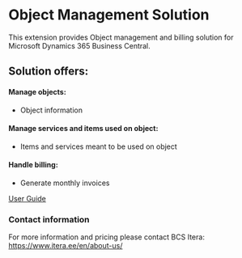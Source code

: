 # Object Management Solution
This extension provides Object management and billing solution for Microsoft Dynamics 365 Business Central. 

## Solution offers:
#### Manage objects:
- Object information
#### Manage services and items used on object:
- Items and services meant to be used on object
#### Handle billing:
- Generate monthly invoices
  
  
[User Guide](help.md)

### Contact information
For more information and pricing please contact BCS Itera:<br>
<a href="https://www.itera.ee/en/about-us/" target="_blank">https://www.itera.ee/en/about-us/</a>
